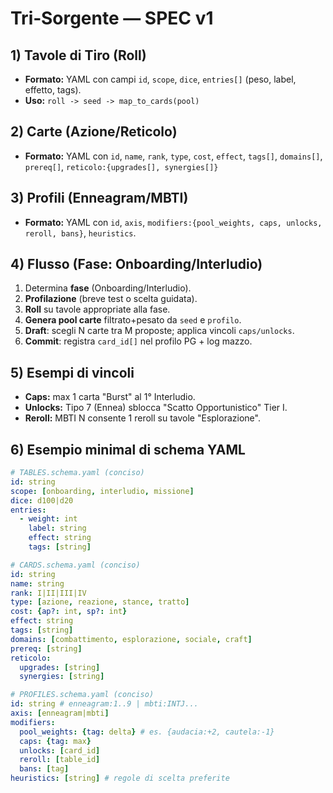 # Tri‑Sorgente — SPEC v1

## 1) Tavole di Tiro (Roll)
- **Formato:** YAML con campi `id`, `scope`, `dice`, `entries[]` (peso, label, effetto, tags).
- **Uso:** `roll -> seed -> map_to_cards(pool)`

## 2) Carte (Azione/Reticolo)
- **Formato:** YAML con `id`, `name`, `rank`, `type`, `cost`, `effect`, `tags[]`, `domains[]`, `prereq[]`, `reticolo:{upgrades[], synergies[]}`

## 3) Profili (Enneagram/MBTI)
- **Formato:** YAML con `id`, `axis`, `modifiers:{pool_weights, caps, unlocks, reroll, bans}`, `heuristics`.

## 4) Flusso (Fase: Onboarding/Interludio)
1. Determina **fase** (Onboarding/Interludio).
2. **Profilazione** (breve test o scelta guidata).
3. **Roll** su tavole appropriate alla fase.
4. **Genera pool carte** filtrato+pesato da `seed` e `profilo`.
5. **Draft**: scegli N carte tra M proposte; applica vincoli `caps/unlocks`.
6. **Commit**: registra `card_id[]` nel profilo PG + log mazzo.

## 5) Esempi di vincoli
- **Caps:** max 1 carta "Burst" al 1° Interludio.
- **Unlocks:** Tipo 7 (Ennea) sblocca "Scatto Opportunistico" Tier I.
- **Reroll:** MBTI N consente 1 reroll su tavole "Esplorazione".

## 6) Esempio minimal di schema YAML
```yaml
# TABLES.schema.yaml (conciso)
id: string
scope: [onboarding, interludio, missione]
dice: d100|d20
entries:
  - weight: int
    label: string
    effect: string
    tags: [string] 
```

```yaml
# CARDS.schema.yaml (conciso)
id: string
name: string
rank: I|II|III|IV
type: [azione, reazione, stance, tratto]
cost: {ap?: int, sp?: int}
effect: string
tags: [string]
domains: [combattimento, esplorazione, sociale, craft]
prereq: [string]
reticolo:
  upgrades: [string]
  synergies: [string]
```

```yaml
# PROFILES.schema.yaml (conciso)
id: string # enneagram:1..9 | mbti:INTJ...
axis: [enneagram|mbti]
modifiers:
  pool_weights: {tag: delta} # es. {audacia:+2, cautela:-1}
  caps: {tag: max}
  unlocks: [card_id]
  reroll: [table_id]
  bans: [tag]
heuristics: [string] # regole di scelta preferite
```

